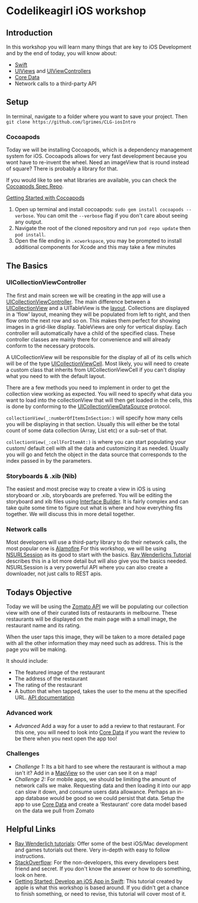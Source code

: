 # Codelikeagirl iOS workshop
## Introduction

In this workshop you will learn many things that are key to iOS Development and
by the end of today, you will know about:

- [Swift](https://developer.apple.com/swift/)  
- [UIViews](https://developer.apple.com/documentation/uikit/uiview) and [UIViewControllers](https://developer.apple.com/documentation/uikit/uiviewcontroller)
- [Core Data](https://developer.apple.com/documentation/coredata)
- Network calls to a third-party API

## Setup

In terminal, navigate to a folder where you want to save your project. Then
`git clone https://github.com/lgrimes/CLG-iosIntro`

### Cocoapods

Today we will be installing Cocoapods, which is a dependency management system for iOS.
Cocoapods allows for very fast development because you wont have to re-invent the wheel.
Need an imageView that is round instead of square? There is probably a library for that.

If you would like to see what libraries are available, you can check the [Cocoapods Spec Repo](https://github.com/CocoaPods/Specs).

[Getting Started with Cocoapods](https://guides.cocoapods.org/using/getting-started.html)

1. Open up terminal and install cocoapods: `sudo gem install cocoapods --verbose`. You can omit the `--verbose`
flag if you don't care about seeing any output.
2. Navigate the root of the cloned repository and run `pod repo update` then `pod install`.
3. Open the file ending in `.xcworkspace`, you may be prompted to install additional
components for Xcode and this may take a few minutes

## The Basics

### UICollectionViewController

The first and main screen we will be creating in the app will use a [UICollectionViewController](https://developer.apple.com/documentation/uikit/uicollectionviewcontroller).
The main difference between a [UICollectionView](https://developer.apple.com/documentation/uikit/uicollectionview)
and a UITableView is the [layout](https://developer.apple.com/documentation/uikit/uicollectionview/1618047-collectionviewlayout). Collections are displayed in a 'flow' layout, meaning
they will be populated from left to right, and then flow onto the next row and so
on. This makes them perfect for showing images in a grid-like display. TableViews
are only for vertical display. Each controller will automatically have a child of
the specified class. These controller classes are mainly there for convenience
and will already conform to the necessary protocols.

A UICollectionView will be responsible for the display of all of its cells
which will be of the type [UICollectionViewCell](https://developer.apple.com/documentation/uikit/uicollectionviewcell).
Most likely, you will need to create a custom class that inherits from UICollectionViewCell
if you can't display what you need to with the default layout.

There are a few methods you need to implement in order to get the collection view
working as expected. You will need to specify what data you want to load into the
collectionView that will then get loaded in the cells, this is done by conforming
to the [UICollectionViewDataSource](https://developer.apple.com/documentation/uikit/uicollectionviewdatasource)
protocol.

`collectionView(_:numberOfItemsInSection:)` will specify how many cells you will
be displaying in that section. Usually this will either be the total count of
some data collection (Array, List etc) or a sub-set of that.

`collectionView(_:cellForItemAt:)` is where you can start populating your custom/
default cell with all the data and customizing it as needed. Usually you will go
and fetch the object in the data source that corresponds to the index passed in
by the parameters.

### Storyboards & .xib (Nib)

The easiest and most precise way to create a view in iOS is using storyboard or .xib,
 storyboards are preferred. You will be editing the storyboard and xib files using
 [Interface Builder](https://developer.apple.com/xcode/interface-builder/). It
 is fairly complex and can take quite some time to figure out what is where and how
  everything fits together. We will discuss this in more detail together.

### Network calls

Most developers will use a third-party library to do their network calls, the most
popular one is [Alamofire](https://github.com/Alamofire/Alamofire).For this workshop, we will be using [NSURLSession](https://developer.apple.com/library/content/documentation/Cocoa/Conceptual/URLLoadingSystem/Articles/UsingNSURLSession.html) as its good to start with the basics.
 [Ray Wenderlichs Tutorial](https://www.raywenderlich.com/158106/urlsession-tutorial-getting-started)
 describes this in a lot more detail but will also give you the basics needed.
 NSURLSession is a very powerful API where you can also create a downloader, not
 just calls to REST apis.

## Todays Objective

 Today we will be using the [Zomato API](https://developers.zomato.com/api) we will
 be populating our collection view with one of their curated lists of restaurants
 in melbourne. These restaurants will be displayed on the main page with a small image, the
 restaurant name and its rating.

 When the user taps this image, they will be taken to a more detailed page with
 all the other information they may need such as address. This is the page you will
 be making.

 It should include:

 - The featured image of the restaurant
 - The address of the restaurant
 - The rating of the restaurant
 - A button that when tapped, takes the user to the menu at the specified URL.
 [API documentation](https://developer.apple.com/documentation/uikit/uiapplication/1648685-open)
 
 ### Advanced work
 - *Advanced* Add a way for a user to add a review to that restaurant. For this one, you 
 will need to look into [Core Data](https://developer.apple.com/documentation/coredata) if you want
 the review to be there when you next open the app too!

### Challenges

- *Challenge 1:* Its a bit hard to see where the restaurant is without a map isn't it?
Add in a [MapView](https://developer.apple.com/maps/) so the user can see it on a map!
- *Challenge 2:* For mobile apps, we should be limiting the amount of network calls we make.
Requesting data and then loading it into our app can slow it down, and consume users
data allowance. Perhaps an in-app database would be good so we could persist that data.
Setup the app to use [Core Data](https://developer.apple.com/documentation/coredata) and create
a 'Restaurant' core data model based on the data we pull from Zomato


## Helpful Links

- [Ray Wenderlich tutorials](https://www.raywenderlich.com/): Offer some of the best
iOS/Mac development and games tutorials out there. Very in-depth with easy to
follow instructions.
- [StackOverflow](https://stackoverflow.com/): For the non-developers, this every developers best friend and
secret. If you don't know the answer or how to do something, look on here.
- [Getting Started: Develop an iOS App in Swift](https://developer.apple.com/library/content/referencelibrary/GettingStarted/DevelopiOSAppsSwift/index.html#//apple_ref/doc/uid/TP40015214-CH2-SW1): This tutorial created by apple is what this workshop is based around. If you
didn't get a chance to finish something, or need to revise, this tutorial will
cover most of it.
